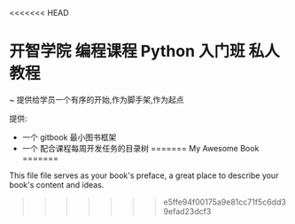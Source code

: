 <<<<<<< HEAD
# 开智学院 编程课程 Python 入门班 私人教程
~ 提供给学员一个有序的开始,作为脚手架,作为起点


提供:

- 一个 gitbook 最小图书框架
- 一个 配合课程每周开发任务的目录树
=======
My Awesome Book
=======

This file file serves as your book's preface, a great place to describe your book's content and ideas.
>>>>>>> e5ffe94f00175a9e81cc71f5c6dd39efad23dcf3
